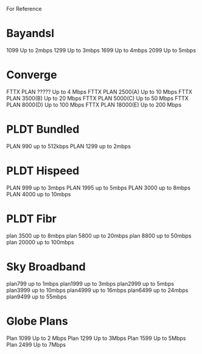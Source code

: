 For Reference


# Bayandsl

1099	Up to 2mbps
1299	Up to 3mbps
1699	Up to 4mbps
2099	Up to 5mbps

# Converge

FTTX PLAN ?????	Up to 4 Mbps
FTTX PLAN 2500(A)	Up to 10 Mbps
FTTX PLAN 3500(B)	Up to 20 Mbps
FTTX PLAN 5000(C)	Up to 50 Mbps
FTTX PLAN 8000(D)	Up to 100 Mbps
FTTX PLAN 18000(E)	Up to 200 Mbps

# PLDT Bundled

PLAN 990 up to 512kbps
PLAN 1299 up to 2mbps

# PLDT Hispeed

PLAN 999 up to 3mbps
PLAN 1995 up to 5mbps
PLAN 3000 up to 8mbps
PLAN 4000 up to 10mbps

# PLDT Fibr

plan 3500 up to 8mbps
plan 5800 up to 20mbps
plan 8800 up to 50mbps
plan 20000 up to 100mbps

# Sky Broadband

plan799 up to 1mbps
plan1999 up to 3mbps
plan2999 up to 5mbps
plan3999 up to 10mbps
plan4999 up to 16mbps
plan6499 up to 24mbps
plan9499 up to 55mbps

# Globe Plans
Plan 1099	Up to 2 Mbps
Plan 1299	Up to 3Mbps
Plan 1599	Up to 5Mbps
Plan 2499	Up to 7Mbps
